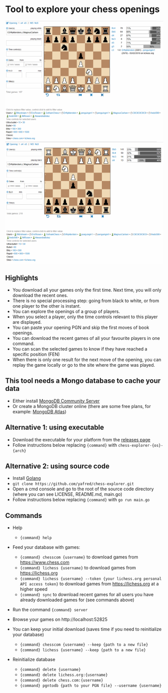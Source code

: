 # Tool to explore your chess openings 

![Carlsen as white](/images/carlsen_white.png)
![Carlsen as black](/images/carlsen_black.png)


## Highlights
  * You download all your games only the first time. Next time, you will only download the recent ones.
  * There is no special processing step: going from black to white, or from one player to the other is instant.
  * You can explore the openings of a group of players.
  * When you select a player, only the time controls relevant to this player are displayed.
  * You can paste your opening PGN and skip the first moves of book openings.
  * You can download the recent games of all your favourite players in one command.
  * You can scan the selected games to know if they have reached a specific position (FEN)
  * When there is only one result for the next move of the opening, you can replay the game locally or go to the site where the game was played.

## This tool needs a Mongo database to cache your data
  * Either install [MongoDB Community Server](https://www.mongodb.com/try/download/community)
  * Or create a MongoDB cluster online (there are some free plans, for example: [MongoDB Atlas](https://docs.atlas.mongodb.com/tutorial/deploy-free-tier-cluster/))

## Alternative 1: using executable
  * Download the executable for your platform from the [releases page](https://github.com/yafred/chess-explorer-go/releases)
  * Follow instructions below replacing `{command}` with `chess-explorer-{os}-{arch}`

## Alternative 2: using source code
  * Install [Golang](https://golang.org/doc/install) 
  * `git clone https://github.com/yafred/chess-explorer.git`
  * Open a cmd console and go to the root of the source code directory (where you can see LICENSE, README.md, main.go)
  * Follow instructions below replacing `{command}` with `go run main.go`

## Commands
  * Help
    * `{command} help`
  * Feed your database with games:
    * `{command} chesscom {username}` to download games from https://www.chess.com
    * `{command} lichess {username}` to download games from https://lichess.org
    * `{command} lichess {username} --token {your lichess.org personal API access token}` to download games from https://lichess.org at a higher speed
    * `{command} sync` to download recent games for all users you have already downloaded games for (see commands above)
  * Run the command `{command} server` 
  * Browse your games on http://localhost:52825

  * You can keep your initial download (saves time if you need to reinitialize your database)
    * `{command} chesscom {username} --keep {path to a new file}`
    * `{command} lichess {username} --keep {path to a new file}` 
  * Reinitialize database 
    * `{command} delete {username}` 
    * `{command} delete lichess.org:{username}` 
    * `{command} delete chess.com:{username}` 
    * `{command} pgntodb {path to your PGN file} --username {username}` 

